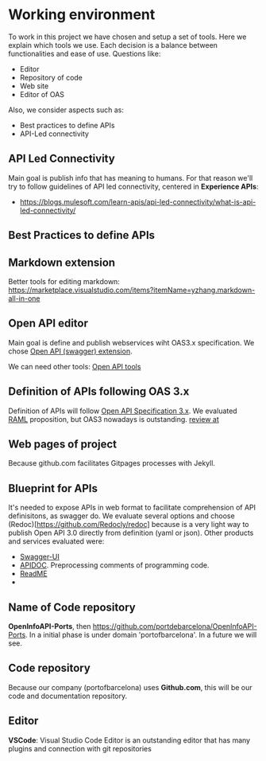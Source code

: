 # Working environment
To work in this project we have chosen and setup a set of tools. Here we explain which tools we use. Each decision is a balance between functionalities and ease of use. Questions like:
- Editor
- Repository of code
- Web site
- Editor of OAS

Also, we consider aspects such as:
- Best practices to define APIs
- API-Led connectivity

## API Led Connectivity
Main goal is publish info that has meaning to humans. For that reason we'll try to follow guidelines of API led connectivity, centered in **Experience APIs**:
- https://blogs.mulesoft.com/learn-apis/api-led-connectivity/what-is-api-led-connectivity/

## Best Practices to define APIs
## Markdown extension
Better tools for editing markdown: https://marketplace.visualstudio.com/items?itemName=yzhang.markdown-all-in-one

## Open API editor
Main goal is define and publish webservices wiht OAS3.x specification. We chose [Open API (swagger) extension](https://marketplace.visualstudio.com/items?itemName=42Crunch.vscode-openapi).

We can need other tools: [Open API tools](https://openapi.tools/)

## Definition of APIs following OAS 3.x
Definition of APIs will follow [Open API Specification 3.x](https://github.com/OAI/OpenAPI-Specification). We evaluated [RAML](https://raml.org/) proposition, but OAS3 nowadays is outstanding. [review at](https://nordicapis.com/oas-vs-raml-whats-the-difference/)

## Web pages of project
Because github.com facilitates Gitpages processes with Jekyll.

## Blueprint for APIs
It's needed to expose APIs in web format to facilitate comprehension of API definisitons, as swagger do. We evaluate several options and choose
(Redoc)[https://github.com/Redocly/redoc] because is a very light way to publish Open API 3.0 directly from definition (yaml or json). Other products and services evaluated were:
- [Swagger-UI](https://swagger.io/tools/swagger-ui/)
- [APIDOC](https://apidocjs.com/). Preprocessing comments of programming code.
- [ReadME](https://readme.com/documentation)
- 
## Name of Code repository
**OpenInfoAPI-Ports**, then https://github.com/portdebarcelona/OpenInfoAPI-Ports. In a initial phase is under domain 'portofbarcelona'. In a future we will see.

## Code repository
Because our company (portofbarcelona) uses **Github.com**, this will be our code and documentation repository.

## Editor
**VSCode**: Visual Studio Code Editor is an outstanding editor that has many plugins and connection with git repositories
